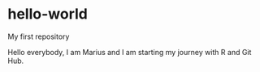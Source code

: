 # hello-world
My first repository

Hello everybody, I am Marius and I am starting my journey with R and Git Hub.
